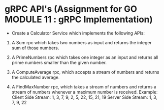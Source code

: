 # gRPC API's (Assignment for GO MODULE 11 : gRPC Implementation)

- Create a Calculator Service which implements the following APIs:

1. A Sum rpc which takes two numbers as input and returns the integer sum of those numbers.
    
2. A PrimeNumbers rpc which takes one integer as an input and returns all prime numbers smaller than the given number.

3. A ComputeAverage rpc, which accepts a stream of numbers and returns the calculated average.
    
4. A FindMaxNumber rpc, which takes a stream of numbers and returns a stream of numbers whenever a maximum number is received.
    Example:  Client Side Stream: 1,  3, 7,  9,  2,  5,  22, 15,  21, 19         Server Side Stream:  1, 3,  7,  9,  22
